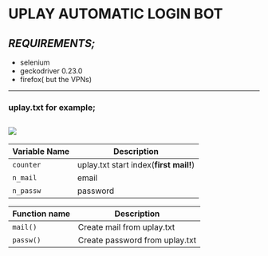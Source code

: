 # UPLAY AUTOMATIC LOGIN BOT


## ***REQUIREMENTS;***
- selenium
- geckodriver 0.23.0
- firefox( but the VPNs)

-----------
### uplay.txt for example;

![](https://i.ibb.co/8xGrBFv/awfa.png)
-----------
| Variable Name | Description                    |
| ------------- | ------------------------------ |
| `counter`       | uplay.txt start index(**first mail!**) |
| `n_mail`   | email   |
| `n_passw`   | password    |

| Function name | Description                    |
| ------------- | ------------------------------ |
| `mail()`      | Create mail from uplay.txt |
| `passw()`     | Create password from uplay.txt |